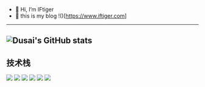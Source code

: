 - 👋 Hi, I’m IFtiger
- 🐯 this is my blog !()[https://www.iftiger.com]
---
![Dusai's GitHub stats](https://github-readme-stats.vercel.app/api?username=IT-Tagore&show_icons=true&theme=radical)
---
## 技术栈
![](https://camo.githubusercontent.com/d3141d689d9068ccc4ef0eb041f7ab4fc7b95a6ab12030c21ed5940be98a811b/68747470733a2f2f696d672e736869656c64732e696f2f62616467652f2d48544d4c2d4533344632363f7374796c653d666c6174266c6f676f3d68746d6c35266c6f676f436f6c6f723d7768697465)
![](https://camo.githubusercontent.com/13ddbb1d0a0717da45d4a1dfa69deccf127ed845290a240b78a5964a6a71edd6/68747470733a2f2f696d672e736869656c64732e696f2f62616467652f2d4353532d3135373242363f7374796c653d666c6174266c6f676f3d63737333266c6f676f436f6c6f723d7768697465)
![](https://camo.githubusercontent.com/7658d1ad6a074f994045303c9ef58ed75a64f066052d2ec92c15d94af80e1a79/68747470733a2f2f696d672e736869656c64732e696f2f62616467652f2d4a6176615363726970742d4637444631453f7374796c653d666c6174266c6f676f3d6a617661736372697074266c6f676f436f6c6f723d626c61636b)
![](https://camo.githubusercontent.com/04690703a0475eb440a1cd6e848cd0c0751d0066203b6a48f88c4ddf53ae3124/68747470733a2f2f696d672e736869656c64732e696f2f62616467652f2d4d7953514c2d3737374242343f7374796c653d666c6174266c6f676f3d6d7973716c266c6f676f436f6c6f723d7768697465)
![](https://camo.githubusercontent.com/d7427c33e90fb2da3351196b20c7e18d799cec8920d2290d94ec10fb0f9fa2af/68747470733a2f2f696d672e736869656c64732e696f2f62616467652f2d4e6f64652e6a732d3333393933333f7374796c653d666c6174266c6f676f3d6e6f6465646f746a73266c6f676f436f6c6f723d7768697465)
![](https://camo.githubusercontent.com/f673e2143298a3ebe966837a1faaf53895f33f24c7f567a1ee67798e2bf826a4/68747470733a2f2f696d672e736869656c64732e696f2f62616467652f2d5675652d3446433038443f7374796c653d666c6174266c6f676f3d767565646f746a73266c6f676f436f6c6f723d7768697465)
